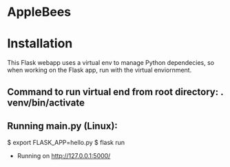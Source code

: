 # AppleBees

# Installation
This Flask webapp uses a virtual env to manage Python dependecies, so when working on the Flask app, run with the virtual enviornment.
## Command to run virtual end from root directory:  . venv/bin/activate

## Running main.py (Linux): 
$ export FLASK_APP=hello.py
$ flask run
 * Running on http://127.0.0.1:5000/
 
 

